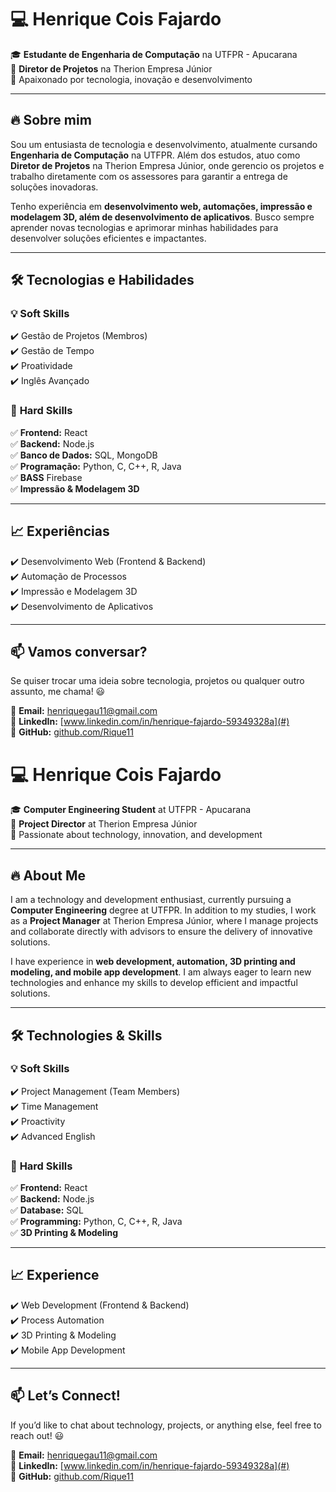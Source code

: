 # 💻 Henrique Cois Fajardo  

🎓 **Estudante de Engenharia de Computação** na UTFPR - Apucarana  
📌 **Diretor de Projetos** na Therion Empresa Júnior  
🚀 Apaixonado por tecnologia, inovação e desenvolvimento  

---

## 🔥 Sobre mim  

Sou um entusiasta de tecnologia e desenvolvimento, atualmente cursando **Engenharia de Computação** na UTFPR. Além dos estudos, atuo como **Diretor de Projetos** na Therion Empresa Júnior, onde gerencio os projetos e trabalho diretamente com os assessores para garantir a entrega de soluções inovadoras.  

Tenho experiência em **desenvolvimento web, automações, impressão e modelagem 3D, além de desenvolvimento de aplicativos**. Busco sempre aprender novas tecnologias e aprimorar minhas habilidades para desenvolver soluções eficientes e impactantes.  

---

## 🛠️ Tecnologias e Habilidades  

### 💡 **Soft Skills**  
✔️ Gestão de Projetos (Membros)  
✔️ Gestão de Tempo   
✔️ Proatividade  
✔️ Inglês Avançado  


### 🔧 **Hard Skills**  
✅ **Frontend:** React  
✅ **Backend:** Node.js  
✅ **Banco de Dados:** SQL, MongoDB  
✅ **Programação:** Python, C, C++, R, Java    
✅ **BASS** Firebase    
✅ **Impressão & Modelagem 3D**  


---

## 📈 Experiências  

✔️ Desenvolvimento Web (Frontend & Backend)  
✔️ Automação de Processos  
✔️ Impressão e Modelagem 3D  
✔️ Desenvolvimento de Aplicativos  

---

## 📫 Vamos conversar?  

Se quiser trocar uma ideia sobre tecnologia, projetos ou qualquer outro assunto, me chama! 😃  

📩 **Email:** henriquegau11@gmail.com  
💼 **LinkedIn:** [www.linkedin.com/in/henrique-fajardo-59349328a](#)  
🚀 **GitHub:** [github.com/Rique11](#)  

# 💻 Henrique Cois Fajardo  

🎓 **Computer Engineering Student** at UTFPR - Apucarana  
📌 **Project Director** at Therion Empresa Júnior  
🚀 Passionate about technology, innovation, and development  

---

## 🔥 About Me  

I am a technology and development enthusiast, currently pursuing a **Computer Engineering** degree at UTFPR. In addition to my studies, I work as a **Project Manager** at Therion Empresa Júnior, where I manage projects and collaborate directly with advisors to ensure the delivery of innovative solutions.  

I have experience in **web development, automation, 3D printing and modeling, and mobile app development**. I am always eager to learn new technologies and enhance my skills to develop efficient and impactful solutions.  

---

## 🛠️ Technologies & Skills  

### 💡 **Soft Skills**  
✔️ Project Management (Team Members)  
✔️ Time Management  
✔️ Proactivity  
✔️ Advanced English  

### 🔧 **Hard Skills**  
✅ **Frontend:** React  
✅ **Backend:** Node.js  
✅ **Database:** SQL  
✅ **Programming:** Python, C, C++, R, Java  
✅ **3D Printing & Modeling**  

---

## 📈 Experience  

✔️ Web Development (Frontend & Backend)  
✔️ Process Automation  
✔️ 3D Printing & Modeling  
✔️ Mobile App Development  

---

## 📫 Let’s Connect!  

If you’d like to chat about technology, projects, or anything else, feel free to reach out! 😃  

📩 **Email:** henriquegau11@gmail.com  
💼 **LinkedIn:** [www.linkedin.com/in/henrique-fajardo-59349328a](#)  
🚀 **GitHub:** [github.com/Rique11](#)  

<!--
**Rique11/Rique11** is a ✨ _special_ ✨ repository because its `README.md` (this file) appears on your GitHub profile.

Here are some ideas to get you started:

- 🔭 I’m currently working on ...
- 🌱 I’m currently learning ...
- 👯 I’m looking to collaborate on ...
- 🤔 I’m looking for help with ...
- 💬 Ask me about ...
- 📫 How to reach me: ...
- 😄 Pronouns: ...
- ⚡ Fun fact: ...
-->
